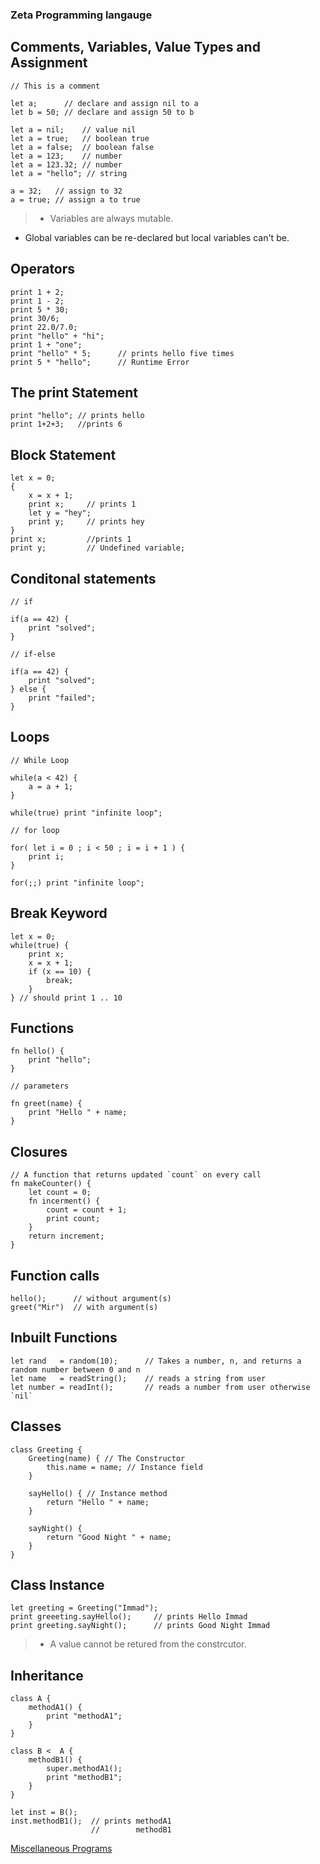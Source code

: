 ### Zeta Programming langauge

## Comments, Variables, Value Types and Assignment
~~~~ zeta
// This is a comment
~~~~

~~~ zeta
let a;      // declare and assign nil to a
let b = 50; // declare and assign 50 to b

~~~

~~~~ zeta
let a = nil;    // value nil
let a = true;   // boolean true
let a = false;  // boolean false
let a = 123;    // number
let a = 123.32; // number
let a = "hello"; // string
~~~~

~~~~ zeta
a = 32;   // assign to 32
a = true; // assign a to true
~~~~
> * Variables are always mutable.
* Global variables can be re-declared but local variables can't be.


## Operators

~~~~ zeta
print 1 + 2;
print 1 - 2;
print 5 * 30;
print 30/6;
print 22.0/7.0;
print "hello" + "hi";
print 1 + "one";
print "hello" * 5;      // prints hello five times
print 5 * "hello";      // Runtime Error
~~~~

## The print Statement

~~~~ zeta
print "hello"; // prints hello
print 1+2+3;   //prints 6
~~~~

## Block Statement 

~~~~ zeta
let x = 0;
{
    x = x + 1;
    print x;     // prints 1
    let y = "hey";
    print y;     // prints hey
}
print x;         //prints 1
print y;         // Undefined variable;
~~~~

## Conditonal statements

~~~~ zeta
// if

if(a == 42) {
    print "solved";
}

// if-else

if(a == 42) {
    print "solved";
} else {
    print "failed";
}

~~~~

## Loops
 
~~~~ zeta
// While Loop

while(a < 42) {
    a = a + 1;
}

while(true) print "infinite loop";

// for loop

for( let i = 0 ; i < 50 ; i = i + 1 ) {
    print i;
}

for(;;) print "infinite loop";
~~~~ 
## Break Keyword
~~~~ zeta
let x = 0;
while(true) {
    print x;
    x = x + 1;
    if (x == 10) {
        break; 
    }
} // should print 1 .. 10
~~~~
## Functions

~~~~ zeta
fn hello() {
    print "hello";
}

// parameters

fn greet(name) {
    print "Hello " + name;
}
~~~~

## Closures

~~~~ zeta
// A function that returns updated `count` on every call
fn makeCounter() {
    let count = 0;
    fn incerment() {
        count = count + 1;
        print count;
    }
    return increment;
}
~~~~

## Function calls

~~~~ zeta
hello();      // without argument(s)
greet("Mir")  // with argument(s)
~~~~
## Inbuilt Functions

~~~~ zeta
let rand   = random(10);      // Takes a number, n, and returns a random number between 0 and n
let name   = readString();    // reads a string from user
let number = readInt();       // reads a number from user otherwise `nil`

~~~~


## Classes

~~~~ zeta
class Greeting {
    Greeting(name) { // The Constructor
        this.name = name; // Instance field
    }

    sayHello() { // Instance method
        return "Hello " + name;
    }

    sayNight() {
        return "Good Night " + name;
    }
}
~~~~
## Class Instance

~~~~ zeta
let greeting = Greeting("Immad");
print greeeting.sayHello();     // prints Hello Immad
print greeting.sayNight();      // prints Good Night Immad
~~~~

> * A value cannot be retured from the constrcutor.

## Inheritance

~~~~ zeta
class A {
    methodA1() {
        print "methodA1";
    }
}

class B <  A {
    methodB1() {
        super.methodA1();
        print "methodB1";
    }
}

let inst = B();
inst.methodB1();  // prints methodA1
                  //        methodB1
~~~~

[Miscellaneous Programs](/misc)
